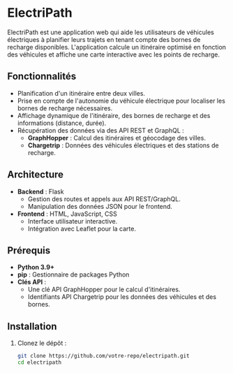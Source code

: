 # ElectriPath

ElectriPath est une application web qui aide les utilisateurs de véhicules électriques à planifier leurs trajets en tenant compte des bornes de recharge disponibles. L'application calcule un itinéraire optimisé en fonction des véhicules et affiche une carte interactive avec les points de recharge.

## Fonctionnalités

- Planification d'un itinéraire entre deux villes.
- Prise en compte de l'autonomie du véhicule électrique pour localiser les bornes de recharge nécessaires.
- Affichage dynamique de l'itinéraire, des bornes de recharge et des informations (distance, durée).
- Récupération des données via des API REST et GraphQL :
  - **GraphHopper** : Calcul des itinéraires et géocodage des villes.
  - **Chargetrip** : Données des véhicules électriques et des stations de recharge.

## Architecture

- **Backend** : Flask
  - Gestion des routes et appels aux API REST/GraphQL.
  - Manipulation des données JSON pour le frontend.
- **Frontend** : HTML, JavaScript, CSS
  - Interface utilisateur interactive.
  - Intégration avec Leaflet pour la carte.


## Prérequis

- **Python 3.9+**
- **pip** : Gestionnaire de packages Python
- **Clés API** :
  - Une clé API GraphHopper pour le calcul d'itinéraires.
  - Identifiants API Chargetrip pour les données des véhicules et des bornes.

## Installation

1. Clonez le dépôt :
   ```bash
   git clone https://github.com/votre-repo/electripath.git
   cd electripath
